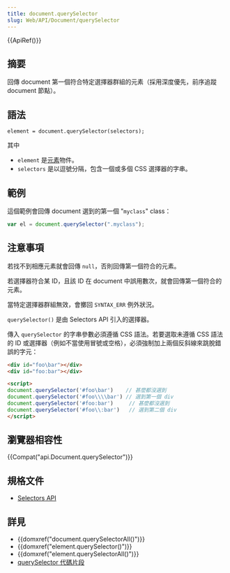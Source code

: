 ```yaml
---
title: document.querySelector
slug: Web/API/Document/querySelector
---
```

{{ApiRef()}}

## 摘要

回傳 document 第一個符合特定選擇器群組的元素（採用深度優先，前序追蹤 document 節點）。

## 語法

```plain
element = document.querySelector(selectors);
```

其中

- `element` 是[元素](/zh-TW/docs/DOM/element)物件。
- `selectors` 是以逗號分隔，包含一個或多個 CSS 選擇器的字串。

## 範例

這個範例會回傳 document 選到的第一個 "`myclass`" class：

```js
var el = document.querySelector(".myclass");
```

## 注意事項

若找不到相應元素就會回傳 `null`，否則回傳第一個符合的元素。

若選擇器符合某 ID，且該 ID 在 document 中誤用數次，就會回傳第一個符合的元素。

當特定選擇器群組無效，會擲回 `SYNTAX_ERR` 例外狀況。

`querySelector()` 是由 Selectors API 引入的選擇器。

傳入 `querySelector` 的字串參數必須遵循 CSS 語法。若要選取未遵循 CSS 語法的 ID 或選擇器（例如不當使用冒號或空格），必須強制加上兩個反斜線來跳脫錯誤的字元：

```html
<div id="foo\bar"></div>
<div id="foo:bar"></div>

<script>
document.querySelector('#foo\bar')    // 甚麼都沒選到
document.querySelector('#foo\\\\bar') // 選到第一個 div
document.querySelector('#foo:bar')     // 甚麼都沒選到
document.querySelector('#foo\\:bar')   // 選到第二個 div
</script>
```

## 瀏覽器相容性

{{Compat("api.Document.querySelector")}}

## 規格文件

- [Selectors API](http://www.w3.org/TR/selectors-api/)

## 詳見

- {{domxref("document.querySelectorAll()")}}
- {{domxref("element.querySelector()")}}
- {{domxref("element.querySelectorAll()")}}
- [querySelector 代碼片段](/zh-TW/docs/Code_snippets/QuerySelector)
